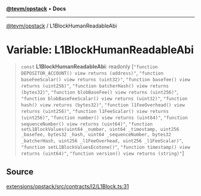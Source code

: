 [**@tevm/opstack**](../README.md) • **Docs**

***

[@tevm/opstack](../globals.md) / L1BlockHumanReadableAbi

# Variable: L1BlockHumanReadableAbi

> `const` **L1BlockHumanReadableAbi**: readonly [`"function DEPOSITOR_ACCOUNT() view returns (address)"`, `"function baseFeeScalar() view returns (uint32)"`, `"function basefee() view returns (uint256)"`, `"function batcherHash() view returns (bytes32)"`, `"function blobBaseFee() view returns (uint256)"`, `"function blobBaseFeeScalar() view returns (uint32)"`, `"function hash() view returns (bytes32)"`, `"function l1FeeOverhead() view returns (uint256)"`, `"function l1FeeScalar() view returns (uint256)"`, `"function number() view returns (uint64)"`, `"function sequenceNumber() view returns (uint64)"`, `"function setL1BlockValues(uint64 _number, uint64 _timestamp, uint256 _basefee, bytes32 _hash, uint64 _sequenceNumber, bytes32 _batcherHash, uint256 _l1FeeOverhead, uint256 _l1FeeScalar)"`, `"function setL1BlockValuesEcotone()"`, `"function timestamp() view returns (uint64)"`, `"function version() view returns (string)"`]

## Source

[extensions/opstack/src/contracts/l2/L1Block.ts:31](https://github.com/evmts/tevm-monorepo/blob/main/extensions/opstack/src/contracts/l2/L1Block.ts#L31)

